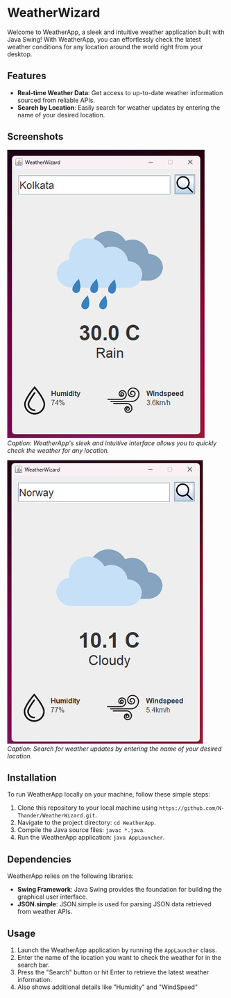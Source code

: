 # WeatherWizard

Welcome to WeatherApp, a sleek and intuitive weather application built with Java Swing! With WeatherApp, you can effortlessly check the latest weather conditions for any location around the world right from your desktop.

## Features

- **Real-time Weather Data**: Get access to up-to-date weather information sourced from reliable APIs.
- **Search by Location**: Easily search for weather updates by entering the name of your desired location.

## Screenshots

![Screenshot 1](screenshots/screenshot1.png)
*Caption: WeatherApp's sleek and intuitive interface allows you to quickly check the weather for any location.*

![Screenshot 2](screenshots/screenshot2.png)
*Caption: Search for weather updates by entering the name of your desired location.*

## Installation

To run WeatherApp locally on your machine, follow these simple steps:

1. Clone this repository to your local machine using `https://github.com/N-Thander/WeatherWizard.git`.
2. Navigate to the project directory: `cd WeatherApp`.
3. Compile the Java source files: `javac *.java`.
4. Run the WeatherApp application: `java AppLauncher`.

## Dependencies

WeatherApp relies on the following libraries:

- **Swing Framework**: Java Swing provides the foundation for building the graphical user interface.
- **JSON.simple**: JSON.simple is used for parsing JSON data retrieved from weather APIs.

## Usage

1. Launch the WeatherApp application by running the `AppLauncher` class.
2. Enter the name of the location you want to check the weather for in the search bar.
3. Press the "Search" button or hit Enter to retrieve the latest weather information.
4. Also shows additional details like "Humidity" and "WindSpeed"

